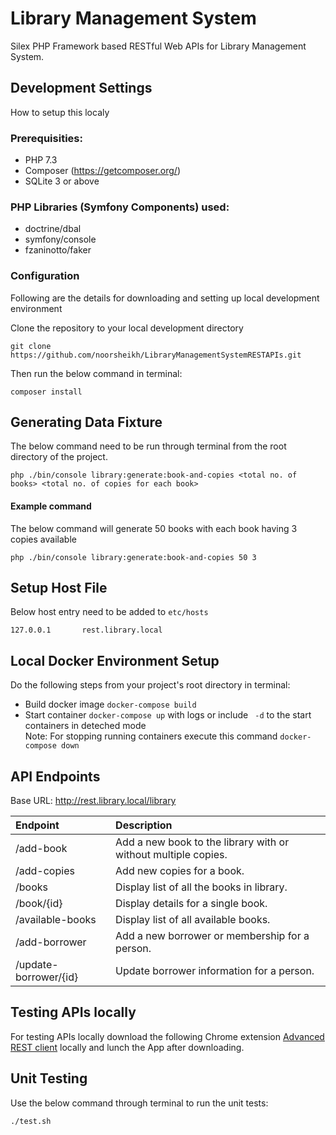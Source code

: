 # Library Management System

Silex PHP Framework based RESTful Web APIs for Library Management System.

## Development Settings

How to setup this localy

### Prerequisities:

- PHP 7.3
- Composer (https://getcomposer.org/)
- SQLite 3 or above

### PHP Libraries (Symfony Components) used:

- doctrine/dbal
- symfony/console
- fzaninotto/faker

### Configuration

Following are the details for downloading and setting up local development environment

Clone the repository to your local development directory
```
git clone https://github.com/noorsheikh/LibraryManagementSystemRESTAPIs.git
```
Then run the below command in terminal:
```
composer install
```

## Generating Data Fixture

The below command need to be run through terminal from the root directory of the project.
```
php ./bin/console library:generate:book-and-copies <total no. of books> <total no. of copies for each book>
```

#### Example command

The below command will generate 50 books with each book having 3 copies available
```
php ./bin/console library:generate:book-and-copies 50 3
```
## Setup Host File
Below host entry need to be added to ```etc/hosts```
```
127.0.0.1       rest.library.local
```

## Local Docker Environment Setup
Do the following steps from your project's root directory in terminal:
* Build docker image ```docker-compose build```
* Start container ```docker-compose up``` with logs or include ``` -d``` to the start containers in deteched mode<br />
Note: For stopping running containers execute this command ```docker-compose down```

## API Endpoints

Base URL: http://rest.library.local/library

| Endpoint   | Description |
| :-----------  | :----------- |
| /add-book    |   Add a new book to the library with or without multiple copies. |
| /add-copies    |   Add new copies for a book. |
| /books  |   Display list of all the books in library. |
| /book/{id}   |   Display details for a single book. |
| /available-books |   Display list of all available books. |
| /add-borrower |   Add a new borrower or membership for a person. |
| /update-borrower/{id} |   Update borrower information for a person. |


## Testing APIs locally

For testing APIs locally download the following Chrome extension [Advanced REST client](https://chrome.google.com/webstore/detail/advanced-rest-client/hgmloofddffdnphfgcellkdfbfbjeloo) locally and lunch the App after downloading.

## Unit Testing

Use the below command through terminal to run the unit tests:
```
./test.sh
```